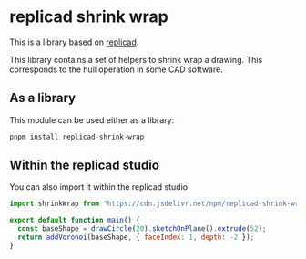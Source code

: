 # replicad shrink wrap

This is a library based on [replicad](https://replicad.xyz).

This library contains a set of helpers to shrink wrap a drawing. This
corresponds to the hull operation in some CAD software.

## As a library

This module can be used either as a library:

```js
pnpm install replicad-shrink-wrap
```

## Within the replicad studio

You can also import it within the replicad studio

```js
import shrinkWrap from "https://cdn.jsdelivr.net/npm/replicad-shrink-wrap/dist/studio/replicad-shrink-wrap.js";

export default function main() {
  const baseShape = drawCircle(20).sketchOnPlane().extrude(52);
  return addVoronoi(baseShape, { faceIndex: 1, depth: -2 });
}
```
